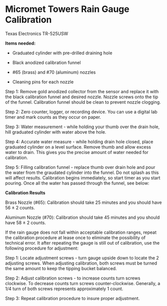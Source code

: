 # **Micromet Towers Rain Gauge Calibration**

Texas Electronics TR-525USW


**Items needed:**

* Graduated cylinder with pre-drilled draining hole

* Black anodized calibration funnel

* #65 (brass) and #70 (aluminum) nozzles

* Cleaning pins for each nozzle


Step 1: Remove gold anodized collector from the sensor and replace it with the black calibration funnel and desired nozzle. Nozzle screws onto the tip of the funnel. Calibration funnel should be clean to prevent nozzle clogging.

Step 2: Zero counter, logger, or recording device. You can use a digital lab timer and mark counts as they occur on paper.

Step 3: Water measurement - while holding your thumb over the drain hole, hill graduated cylinder with water above the hole.

Step 4: Accurate water measure - while holding drain hole closed, place graduated cylinder on a level surface. Remove thumb and allow excess water to drain. This gives you the precise amount of water needed for calibration.

Step 5: Filling calibration funnel - replace thumb over drain hole and pour the water from the graudated cylinder into the funnel. Do not splash as this will affect results. Calibration begins immediately, so start timer as you start pouring. Once all the water has passed through the funnel, see below:


**Calibration Results**

Brass Nozzle (#65): Calibration should take 25 minutes and you should have 56 &plusmn; 2 counts.

Aluminum Nozzle (#70): Calibration should take 45 minutes and you should have 58 &plusmn; 2 counts.

If the rain gauge does not fall within acceptable calibration ranges, repeat the calibration procedure at lease once to eliminate the possibility of technical error. It after repeating the gauge is still out of calibration, use the following procedure for adjustment:

Step 1: Locate adjustment screws - turn gauge upside down to locate the 2 adjusting screws. When adjusting calibration, both screws must be turned the same amount to keep the tipping bucket balanced.

Step 2: Adjust calibration screws - to increase counts turn screws clockwise. To decrease counts turn screws counter-clockwise. Generally, a 1/4 turn of both screws represents approximately 1 count.

Step 3: Repeat calibration procedure to insure proper adjustment.
